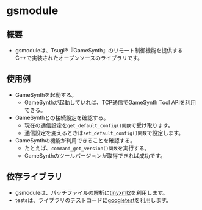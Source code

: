 # gsmodule

## 概要

- gsmoduleは、Tsugi®『GameSynth』のリモート制御機能を提供するC++で実装されたオープンソースのライブラリです。

## 使用例

- GameSynthを起動する。
  - GameSynthが起動していれば、TCP通信でGameSynth Tool APIを利用できる。
- GameSynthとの接続設定を確認する。
  - 現在の通信設定を`get_default_config()関数`で受け取ります。
  - 通信設定を変えるときは`set_default_config()関数`で設定します。
- GameSynthの機能が利用できることを確認する。
  - たとえば、`command_get_version()関数`を実行する。
  - GameSynthのツールバージョンが取得できれば成功です。

## 依存ライブラリ

- gsmoduleは、パッチファイルの解析に[tinyxml2](https://github.com/leethomason/tinyxml2)を利用します。
- testsは、ライブラリのテストコードに[googletest](https://github.com/google/googletest)を利用します。
